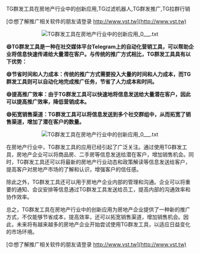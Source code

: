 TG群发工具在房地产行业中的创新应用,TG过滤机器人,TG群发推广,TG拉群行销

[😍想了解推广相关软件的朋友请登录 http://www.vst.tw](http://www.vst.tw)

 <center><img src="https://vst.tw/MP4/tuiguang/png/8.png" alt="TG群发工具在房地产行业中的创新应用_0___.txt"></center>

**😄TG群发工具是一种在社交媒体平台Telegram上的自动化营销工具，可以帮助企业将信息快速传递给大量潜在客户。与传统的推广方式相比，TG群发工具具有以下优势：**

**😄节省时间和人力成本：传统的推广方式需要投入大量的时间和人力成本，而TG群发工具则可以自动化地完成推广任务，节省了人力成本和时间。**

**😄提高推广效率：由于TG群发工具可以快速地将信息发送给大量潜在客户，因此可以提高推广效率，降低营销成本。**

**😄拓宽销售渠道：TG群发工具可以将信息发送到多个社交群组中，从而拓宽了销售渠道，增加了潜在客户的数量。**

 <center><img src="https://vst.tw/MP4/tuiguang/png/7.png" alt="TG群发工具在房地产行业中的创新应用_0___.txt"></center>

在房地产行业中，TG群发工具的应用已经引起了广泛关注。通过使用TG群发工具，房地产企业可以将商品房、二手房等信息发送给潜在客户，增加销售机会。同时，TG群发工具还可以将最新的房地产行业动态和政策解读等信息发送给客户，提高客户对房地产市场的了解和认识，增强客户的信任感。

除此之外，TG群发工具还可以用于房地产企业内部的管理和沟通。企业可以将重要的通知、会议安排等信息通过TG群发工具发送给员工，提高内部的沟通效率和协作效率。

总之，TG群发工具在房地产行业中的创新应用为房地产企业提供了一种新的推广方式，不仅能够节省成本，提高效率，还可以拓宽销售渠道，增加销售机会。因此，未来将有越来越多的房地产企业开始尝试使用TG群发工具，以适应日益变化的市场环境。

[😍想了解推广相关软件的朋友请登录 http://www.vst.tw](http://www.vst.tw)



